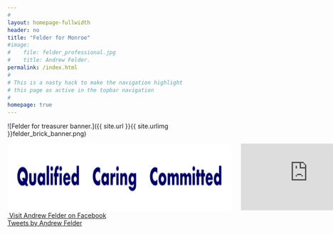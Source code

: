 ```yaml
---
#
layout: homepage-fullwidth
header: no
title: "Felder for Monroe"
#image:
#    file: felder_professional.jpg
#    title: Andrew Felder.
permalink: /index.html
#
# This is a nasty hack to make the navigation highlight
# this page as active in the topbar navigation
#
homepage: true
---
```


![Felder for treasurer banner.]({{ site.url }}{{ site.urlimg }}felder_brick_banner.png)

<div class="small-6 columns">

<img src="images/keyword_splash.png" title="Values of Andrew Felder." alt="Values of Andrew Felder.">

<div class="flex-video">
<iframe class="video" src="https://www.youtube.com/embed/0X7OSbBHfbo" frameborder="0" allowfullscreen></iframe>
</div>

<p>
<a href="{{ site.url }}/pages/contact/" class="button">Connect and contribute to the campaign.</a>
</p>

</div>

<div class="small-6 columns">
<div class="row">

<div class="small-12 columns">
<a href="https://www.facebook.com/AndrewBFelder/" class="button icon-facebook" target="_blank">&nbsp;Visit Andrew Felder on Facebook</a>
</div>

<div class="small-12 columns">
<a class="twitter-timeline" data-lang="en" data-width="400" data-height="600" data-dnt="true" data-theme="light" href="https://twitter.com/AndrewFelder1?ref_src=twsrc%5Etfw">Tweets by Andrew Felder</a> <script async src="https://platform.twitter.com/widgets.js" charset="utf-8"></script>
</div>
</div>

